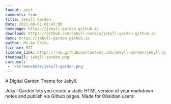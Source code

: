 ```yaml
---
layout: post
comments: true
title: Jekyll Garden
date: 2021-08-01 01:42:00
homepage: https://jekyll-garden.github.io
download: https://github.com/Jekyll-Garden/jekyll-garden.github.io
demo: https://jekyll-garden.github.io
author: Mu-An Chiou
license: MIT
license_link: https://raw.githubusercontent.com/Jekyll-Garden/jekyll-garden.github.io/refs/heads/main/LICENSE
thumbnail: jekyll-garden.png
carousel:
 - '/screenshots/jekyll-garden.png'
---
```


A Digital Garden Theme for Jekyll.

Jekyll Garden lets you create a static HTML version of your markdown notes and publish via Github pages.
Made for Obsidian users!
